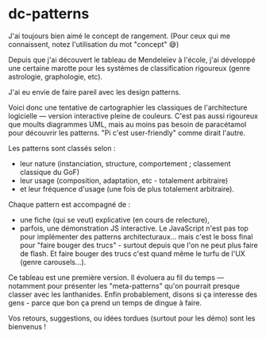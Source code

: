 # dc-patterns
J'ai toujours bien aimé le concept de rangement. (Pour ceux qui me connaissent, notez l'utilisation du mot "concept" 😅)

Depuis que j'ai découvert le tableau de Mendeleïev à l'école, j'ai développé une certaine marotte pour les systèmes de classification rigoureux  (genre astrologie, graphologie, etc).

J'ai eu envie de faire pareil avec les design patterns.

Voici donc une tentative de cartographier les classiques de l'architecture logicielle — version interactive pleine de couleurs. C'est pas aussi rigoureux que moults diagrammes UML, mais au moins pas besoin de paracétamol pour découvrir les patterns. "Pi c'est user-friendly" comme dirait l'autre.

Les patterns sont classés selon :

- leur nature (instanciation, structure, comportement ; classement classique du GoF)
- leur usage (composition, adaptation, etc -  totalement arbitraire)
- et leur fréquence d'usage (une fois de plus totalement arbitraire).


Chaque pattern est accompagné de :

- une fiche (qui se veut) explicative (en cours de relecture),
- parfois, une démonstration JS interactive. Le JavaScript n'est pas top pour implémenter des patterns architecturaux… mais c'est le boss final pour "faire bouger des trucs" - surtout depuis que l'on ne peut plus faire de flash. Et faire bouger des trucs c'est quand même le turfu de l'UX (genre carousels...).

Ce tableau est une première version. Il évoluera au fil du temps — notamment pour présenter les "meta-patterns" qu'on pourrait presque classer avec les lanthanides. Enfin probablement, disons si ça interesse des gens - parce que bon ça prend un temps de dingue à faire.

Vos retours, suggestions, ou idées tordues (surtout pour les démo) sont les bienvenus !
